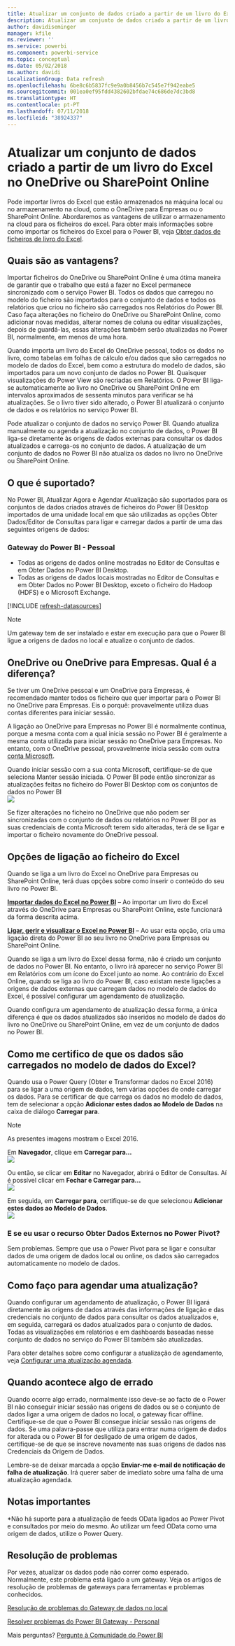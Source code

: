 ```yaml
---
title: Atualizar um conjunto de dados criado a partir de um livro do Excel – cloud
description: Atualizar um conjunto de dados criado a partir de um livro do Excel no OneDrive ou SharePoint Online
author: davidiseminger
manager: kfile
ms.reviewer: ''
ms.service: powerbi
ms.component: powerbi-service
ms.topic: conceptual
ms.date: 05/02/2018
ms.author: davidi
LocalizationGroup: Data refresh
ms.openlocfilehash: 6be8c6b5837fc9e9a0b8456b7c545e7f942eabe5
ms.sourcegitcommit: 001ea0ef95fdd4382602bfdae74c686de7dc3bd8
ms.translationtype: HT
ms.contentlocale: pt-PT
ms.lasthandoff: 07/11/2018
ms.locfileid: "38924337"
---
```

# <a name="refresh-a-dataset-created-from-an-excel-workbook-on-onedrive-or-sharepoint-online"></a>Atualizar um conjunto de dados criado a partir de um livro do Excel no OneDrive ou SharePoint Online
Pode importar livros do Excel que estão armazenados na máquina local ou no armazenamento na cloud, como o OneDrive para Empresas ou o SharePoint Online. Abordaremos as vantagens de utilizar o armazenamento na cloud para os ficheiros do excel. Para obter mais informações sobre como importar os ficheiros do Excel para o Power BI, veja [Obter dados de ficheiros de livro do Excel](service-excel-workbook-files.md).

## <a name="what-are-the-advantages"></a>Quais são as vantagens?
Importar ficheiros do OneDrive ou SharePoint Online é uma ótima maneira de garantir que o trabalho que está a fazer no Excel permanece sincronizado com o serviço Power BI. Todos os dados que carregou no modelo do ficheiro são importados para o conjunto de dados e todos os relatórios que criou no ficheiro são carregados nos Relatórios do Power BI. Caso faça alterações no ficheiro do OneDrive ou SharePoint Online, como adicionar novas medidas, alterar nomes de coluna ou editar visualizações, depois de guardá-las, essas alterações também serão atualizadas no Power BI, normalmente, em menos de uma hora.

Quando importa um livro do Excel do OneDrive pessoal, todos os dados no livro, como tabelas em folhas de cálculo e/ou dados que são carregados no modelo de dados do Excel, bem como a estrutura do modelo de dados, são importados para um novo conjunto de dados no Power BI. Quaisquer visualizações do Power View são recriadas em Relatórios. O Power BI liga-se automaticamente ao livro no OneDrive ou SharePoint Online em intervalos aproximados de sessenta minutos para verificar se há atualizações. Se o livro tiver sido alterado, o Power BI atualizará o conjunto de dados e os relatórios no serviço Power BI.

Pode atualizar o conjunto de dados no serviço Power BI. Quando atualiza manualmente ou agenda a atualização no conjunto de dados, o Power BI liga-se diretamente às origens de dados externas para consultar os dados atualizados e carrega-os no conjunto de dados. A atualização de um conjunto de dados no Power BI não atualiza os dados no livro no OneDrive ou SharePoint Online. 

## <a name="whats-supported"></a>O que é suportado?
No Power BI, Atualizar Agora e Agendar Atualização são suportados para os conjuntos de dados criados através de ficheiros do Power BI Desktop importados de uma unidade local em que são utilizadas as opções Obter Dados/Editor de Consultas para ligar e carregar dados a partir de uma das seguintes origens de dados:  

### <a name="power-bi-gateway---personal"></a>Gateway do Power BI - Pessoal
* Todas as origens de dados online mostradas no Editor de Consultas e em Obter Dados no Power BI Desktop.
* Todas as origens de dados locais mostradas no Editor de Consultas e em Obter Dados no Power BI Desktop, exceto o ficheiro do Hadoop (HDFS) e o Microsoft Exchange.

<!-- Refresh Data sources-->
[!INCLUDE [refresh-datasources](./includes/refresh-datasources.md)]

> [!NOTE]
> Um gateway tem de ser instalado e estar em execução para que o Power BI ligue a origens de dados no local e atualize o conjunto de dados.
> 
> 

## <a name="onedrive-or-onedrive-for-business-whats-the-difference"></a>OneDrive ou OneDrive para Empresas. Qual é a diferença?
Se tiver um OneDrive pessoal e um OneDrive para Empresas, é recomendado manter todos os ficheiro que quer importar para o Power BI no OneDrive para Empresas. Eis o porquê: provavelmente utiliza duas contas diferentes para iniciar sessão.

A ligação ao OneDrive para Empresas no Power BI é normalmente contínua, porque a mesma conta com a qual inicia sessão no Power BI é geralmente a mesma conta utilizada para iniciar sessão no OneDrive para Empresas. No entanto, com o OneDrive pessoal, provavelmente inicia sessão com outra [conta Microsoft](https://account.microsoft.com).

Quando iniciar sessão com a sua conta Microsoft, certifique-se de que seleciona Manter sessão iniciada. O Power BI pode então sincronizar as atualizações feitas no ficheiro do Power BI Desktop com os conjuntos de dados no Power BI  
    ![](media/refresh-excel-file-onedrive/refresh_signin_keepmesignedin.png)

Se fizer alterações no ficheiro no OneDrive que não podem ser sincronizadas com o conjunto de dados ou relatórios no Power BI por as suas credenciais de conta Microsoft terem sido alteradas, terá de se ligar e importar o ficheiro novamente do OneDrive pessoal.

## <a name="options-for-connecting-to-excel-file"></a>Opções de ligação ao ficheiro do Excel
Quando se liga a um livro do Excel no OneDrive para Empresas ou SharePoint Online, terá duas opções sobre como inserir o conteúdo do seu livro no Power BI.

[**Importar dados do Excel no Power BI**](service-excel-workbook-files.md#import-or-connect-to-an-excel-workbook-from-power-bi) – Ao importar um livro do Excel através do OneDrive para Empresas ou SharePoint Online, este funcionará da forma descrita acima.

[**Ligar, gerir e visualizar o Excel no Power BI**](service-excel-workbook-files.md#one-excel-workbook--two-ways-to-use-it) – Ao usar esta opção, cria uma ligação direta do Power BI ao seu livro no OneDrive para Empresas ou SharePoint Online.

Quando se liga a um livro do Excel dessa forma, não é criado um conjunto de dados no Power BI. No entanto, o livro irá aparecer no serviço Power BI em Relatórios com um ícone do Excel junto ao nome. Ao contrário do Excel Online, quando se liga ao livro do Power BI, caso existam neste ligações a origens de dados externas que carregam dados no modelo de dados do Excel, é possível configurar um agendamento de atualização.

Quando configura um agendamento de atualização dessa forma, a única diferença é que os dados atualizados são inseridos no modelo de dados do livro no OneDrive ou SharePoint Online, em vez de um conjunto de dados no Power BI.

## <a name="how-do-i-make-sure-data-is-loaded-to-the-excel-data-model"></a>Como me certifico de que os dados são carregados no modelo de dados do Excel?
Quando usa o Power Query (Obter e Transformar dados no Excel 2016) para se ligar a uma origem de dados, tem várias opções de onde carregar os dados. Para se certificar de que carrega os dados no modelo de dados, tem de selecionar a opção **Adicionar estes dados ao Modelo de Dados** na caixa de diálogo **Carregar para**.

> [!NOTE]
> As presentes imagens mostram o Excel 2016.
> 
> 

Em **Navegador**, clique em **Carregar para...**  
    ![](media/refresh-excel-file-onedrive/refresh_loadtodm_1.png)

Ou então, se clicar em **Editar** no Navegador, abrirá o Editor de Consultas. Aí é possível clicar em **Fechar e Carregar para...**  
    ![](media/refresh-excel-file-onedrive/refresh_loadtodm_2.png)

Em seguida, em **Carregar para**, certifique-se de que selecionou **Adicionar estes dados ao Modelo de Dados**.  
    ![](media/refresh-excel-file-onedrive/refresh_loadtodm_3.png)

### <a name="what-if-i-use-get-external-data-in-power-pivot"></a>E se eu usar o recurso Obter Dados Externos no Power Pivot?
Sem problemas. Sempre que usa o Power Pivot para se ligar e consultar dados de uma origem de dados local ou online, os dados são carregados automaticamente no modelo de dados.

## <a name="how-do-i-schedule-refresh"></a>Como faço para agendar uma atualização?
Quando configurar um agendamento de atualização, o Power BI ligará diretamente às origens de dados através das informações de ligação e das credenciais no conjunto de dados para consultar os dados atualizados e, em seguida, carregará os dados atualizados para o conjunto de dados. Todas as visualizações em relatórios e em dashboards baseadas nesse conjunto de dados no serviço do Power BI também são atualizadas.

Para obter detalhes sobre como configurar a atualização de agendamento, veja [Configurar uma atualização agendada](refresh-scheduled-refresh.md).

## <a name="when-things-go-wrong"></a>Quando acontece algo de errado
Quando ocorre algo errado, normalmente isso deve-se ao facto de o Power BI não conseguir iniciar sessão nas origens de dados ou se o conjunto de dados ligar a uma origem de dados no local, o gateway ficar offline. Certifique-se de que o Power BI consegue iniciar sessão nas origens de dados. Se uma palavra-passe que utiliza para entrar numa origem de dados for alterada ou o Power BI for desligado de uma origem de dados, certifique-se de que se inscreve novamente nas suas origens de dados nas Credenciais da Origem de Dados.

Lembre-se de deixar marcada a opção **Enviar-me e-mail de notificação de falha de atualização**. Irá querer saber de imediato sobre uma falha de uma atualização agendada.

## <a name="important-notes"></a>Notas importantes
\*Não há suporte para a atualização de feeds OData ligados ao Power Pivot e consultados por meio do mesmo. Ao utilizar um feed OData como uma origem de dados, utilize o Power Query.

## <a name="troubleshooting"></a>Resolução de problemas
Por vezes, atualizar os dados pode não correr como esperado. Normalmente, este problema está ligado a um gateway. Veja os artigos de resolução de problemas de gateways para ferramentas e problemas conhecidos.

[Resolução de problemas do Gateway de dados no local](service-gateway-onprem-tshoot.md)

[Resolver problemas do Power BI Gateway - Personal](service-admin-troubleshooting-power-bi-personal-gateway.md)

Mais perguntas? [Pergunte à Comunidade do Power BI](http://community.powerbi.com/)

